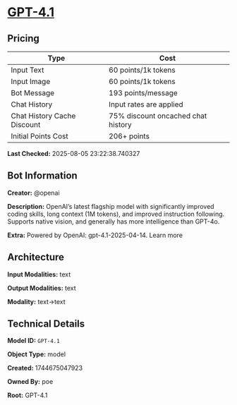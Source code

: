 # [GPT-4.1](https://poe.com/GPT-4.1)

## Pricing

| Type | Cost |
|------|------|
| Input Text | 60 points/1k tokens |
| Input Image | 60 points/1k tokens |
| Bot Message | 193 points/message |
| Chat History | Input rates are applied |
| Chat History Cache Discount | 75% discount oncached chat history |
| Initial Points Cost | 206+ points |

**Last Checked:** 2025-08-05 23:22:38.740327


## Bot Information

**Creator:** @openai

**Description:** OpenAI’s latest flagship model with significantly improved coding skills, long context (1M tokens), and improved instruction following. Supports native vision, and generally has more intelligence than GPT-4o.

**Extra:** Powered by OpenAI: gpt-4.1-2025-04-14. Learn more


## Architecture

**Input Modalities:** text

**Output Modalities:** text

**Modality:** text->text


## Technical Details

**Model ID:** `GPT-4.1`

**Object Type:** model

**Created:** 1744675047923

**Owned By:** poe

**Root:** GPT-4.1
